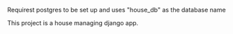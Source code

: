 Requirest postgres to be set up and uses "house_db" as the database name

This project is a house managing django app.
